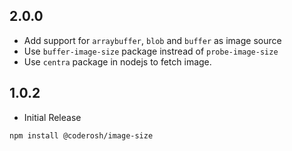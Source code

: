 ## 2.0.0

- Add support for `arraybuffer`, `blob` and `buffer` as image source
- Use `buffer-image-size` package instread of `probe-image-size`
- Use `centra` package in nodejs to fetch image.

## 1.0.2

- Initial Release

```sh
npm install @coderosh/image-size
```
